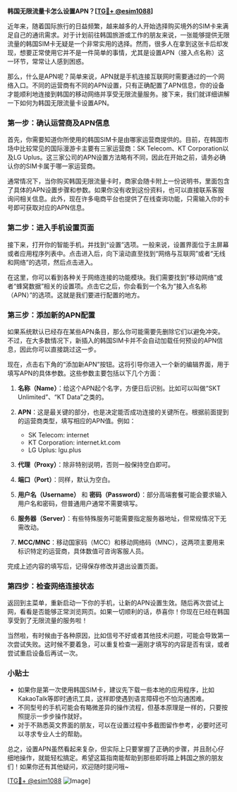 **韩国无限流量卡怎么设置APN？[[TG💪+ @esim1088](https://t.me/s/esim1088)]**

近年来，随着国际旅行的日益频繁，越来越多的人开始选择购买境外的SIM卡来满足自己的通讯需求。对于计划前往韩国旅游或工作的朋友来说，一张能够提供无限流量的韩国SIM卡无疑是一个非常实用的选择。然而，很多人在拿到这张卡后却发现，想要正常使用它并不是一件简单的事情，尤其是设置APN（接入点名称）这一环节，常常让人感到困惑。

那么，什么是APN呢？简单来说，APN就是手机连接互联网时需要通过的一个网络入口。不同的运营商有不同的APN设置，只有正确配置了APN信息，你的设备才能顺利地连接到韩国的移动网络并享受无限流量服务。接下来，我们就详细讲解一下如何为韩国无限流量卡设置APN。

### 第一步：确认运营商及APN信息

首先，你需要知道你所使用的韩国SIM卡是由哪家运营商提供的。目前，在韩国市场中比较常见的国际漫游卡主要有三家运营商：SK Telecom、KT Corporation以及LG Uplus。这三家公司的APN设置方法略有不同，因此在开始之前，请务必确认你的SIM卡属于哪一家运营商。

通常情况下，当你购买韩国无限流量卡时，商家会随卡附上一份说明书，里面包含了具体的APN设置步骤和参数。如果你没有收到这份资料，也可以直接联系客服询问相关信息。此外，现在许多电商平台也提供了在线查询功能，只需输入你的卡号即可获取对应的APN信息。

### 第二步：进入手机设置页面

接下来，打开你的智能手机，并找到“设置”选项。一般来说，设置界面位于主屏幕或者应用程序列表中。点击进入后，向下滚动直至找到“网络与互联网”或者“无线和网络”的选项，然后点击进入。

在这里，你可以看到各种关于网络连接的功能模块。我们需要找到“移动网络”或者“蜂窝数据”相关的设置项。点击它之后，你会看到一个名为“接入点名称（APN）”的选项。这就是我们要进行配置的地方。

### 第三步：添加新的APN配置

如果系统默认已经存在某些APN条目，那么你可能需要先删除它们以避免冲突。不过，在大多数情况下，新插入的韩国SIM卡并不会自动加载任何预设的APN信息，因此你可以直接跳过这一步。

现在，点击右下角的“添加新APN”按钮。这将引导你进入一个新的编辑界面，用于填写APN的具体参数。这些参数主要包括以下几个方面：

1. **名称（Name）**：给这个APN起个名字，方便日后识别。比如可以叫做“SKT Unlimited”、“KT Data”之类的。
   
2. **APN**：这是最关键的部分，也是决定能否成功连接的关键所在。根据前面提到的运营商类型，填写相应的APN值。例如：
   - SK Telecom: internet
   - KT Corporation: internet.kt.com
   - LG Uplus: lgu.plus
   
3. **代理（Proxy）**：除非特别说明，否则一般保持空白即可。
   
4. **端口（Port）**：同样，默认为空白。
   
5. **用户名（Username）** 和 **密码（Password）**：部分高端套餐可能会要求输入用户名和密码，但普通用户通常不需要填写。
   
6. **服务器（Server）**：有些特殊服务可能需要指定服务器地址，但常规情况下无需改动。
   
7. **MCC/MNC**：移动国家码（MCC）和移动网络码（MNC），这两项主要用来标识特定的运营商，具体数值可咨询客服人员。

完成上述内容的填写后，记得保存修改并退出设置页面。

### 第四步：检查网络连接状态

返回到主菜单，重新启动一下你的手机，让新的APN设置生效。随后再次尝试上网，看看是否能够正常浏览网页。如果一切顺利的话，恭喜你！你现在已经在韩国享受到了无限流量的服务啦！

当然啦，有时候由于各种原因，比如信号不好或者其他技术问题，可能会导致第一次尝试失败。这时候不要着急，可以重复检查一遍刚才填写的内容是否有误，或者尝试重启设备后再试一次。

### 小贴士

- 如果你是第一次使用韩国SIM卡，建议先下载一些本地的应用程序，比如KakaoTalk等即时通讯工具，这样即使遇到语言障碍也不怕沟通困难。
- 不同型号的手机可能会有略微差异的操作流程，但基本原理是一样的，只要按照提示一步步操作就好。
- 对于不熟悉英文界面的朋友，可以在设置过程中多截图留作参考，必要时还可以寻求专业人士的帮助。

总之，设置APN虽然看起来复杂，但实际上只要掌握了正确的步骤，并且耐心仔细地操作，就能轻松搞定。希望这篇指南能帮助到那些即将踏上韩国之旅的朋友们！如果你还有其他疑问，欢迎随时提问哦~

[[TG💪+ @esim1088](https://t.me/s/esim1088) ![Image](https://i.postimg.cc/4NQfJmqS/Snipaste-2025-05-13-00-14-12.png)]
